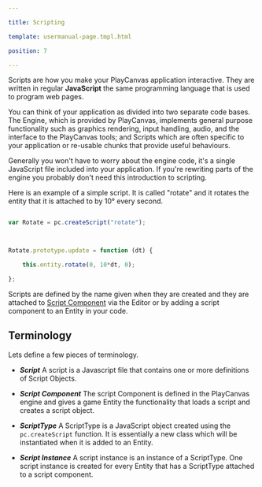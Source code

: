 ---
title: Scripting
template: usermanual-page.tmpl.html
position: 7
---

Scripts are how you make your PlayCanvas application interactive. They are written in regular **JavaScript** the same programming language that is used to program web pages.

You can think of your application as divided into two separate code bases. The Engine, which is provided by PlayCanvas, implements general purpose functionality such as graphics rendering, input handling, audio, and the interface to the PlayCanvas tools; and Scripts which are often specific to your application or re-usable chunks that provide useful behaviours.

Generally you won't have to worry about the engine code, it's a single JavaScript file included into your application. If you're rewriting parts of the engine you probably don't need this introduction to scripting.

Here is an example of a simple script. It is called "rotate" and it rotates the entity that it is attached to by 10° every second.

```javascript
var Rotate = pc.createScript("rotate");

Rotate.prototype.update = function (dt) {
    this.entity.rotate(0, 10*dt, 0);
};
```

Scripts are defined by the name given when they are created and they are attached to [Script Component][1] via the Editor or by adding a script component to an Entity in your code.

## Terminology

Lets define a few pieces of terminology.

* ***Script*** A script is a Javascript file that contains one or more definitions of Script Objects.
* ***Script Component*** The script Component is defined in the PlayCanvas engine and gives a game Entity the functionality that loads a script and creates a script object.
* ***ScriptType*** A ScriptType is a JavaScript object created using the `pc.createScript` function. It is essentially a new class which will be instantiated when it is added to an Entity.
* ***Script Instance*** A script instance is an instance of a ScriptType. One script instance is created for every Entity that has a ScriptType attached to a script component.

[1]: /user-manual/packs/components/script/

